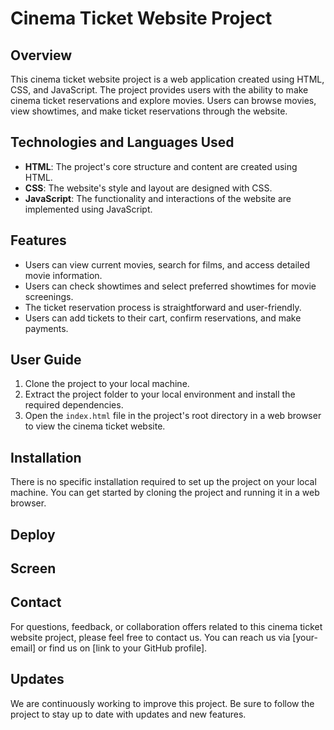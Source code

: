 # Cinema Ticket Website Project

## Overview

This cinema ticket website project is a web application created using HTML, CSS, and JavaScript. The project provides users with the ability to make cinema ticket reservations and explore movies. Users can browse movies, view showtimes, and make ticket reservations through the website.

## Technologies and Languages Used

- **HTML**: The project's core structure and content are created using HTML.
- **CSS**: The website's style and layout are designed with CSS.
- **JavaScript**: The functionality and interactions of the website are implemented using JavaScript.

## Features

- Users can view current movies, search for films, and access detailed movie information.
- Users can check showtimes and select preferred showtimes for movie screenings.
- The ticket reservation process is straightforward and user-friendly.
- Users can add tickets to their cart, confirm reservations, and make payments.

## User Guide

1. Clone the project to your local machine.
2. Extract the project folder to your local environment and install the required dependencies.
3. Open the `index.html` file in the project's root directory in a web browser to view the cinema ticket website.

## Installation

There is no specific installation required to set up the project on your local machine. You can get started by cloning the project and running it in a web browser.

## Deploy



## Screen



## Contact

For questions, feedback, or collaboration offers related to this cinema ticket website project, please feel free to contact us. You can reach us via [your-email] or find us on [link to your GitHub profile].

## Updates

We are continuously working to improve this project. Be sure to follow the project to stay up to date with updates and new features.